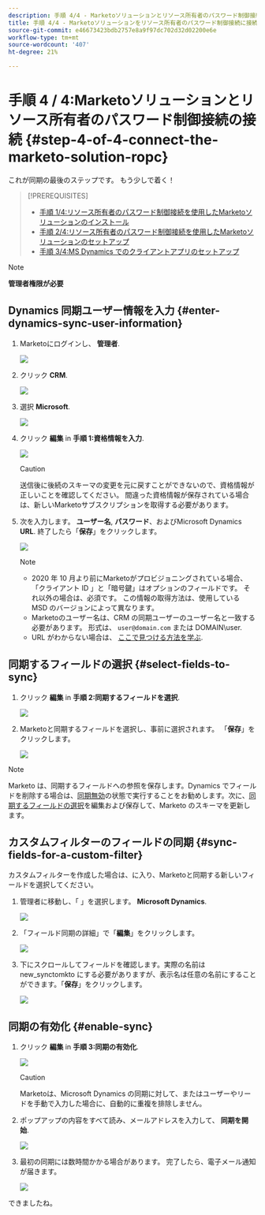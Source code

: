 ```yaml
---
description: 手順 4/4 - Marketoソリューションとリソース所有者のパスワード制御接続を接続する — Marketoドキュメント — 製品ドキュメント
title: 手順 4/4 - Marketoソリューションをリソース所有者のパスワード制御接続に接続する
source-git-commit: e46673423bdb2757e8a9f97dc702d32d02200e6e
workflow-type: tm+mt
source-wordcount: '407'
ht-degree: 21%

---
```


# 手順 4 / 4:Marketoソリューションとリソース所有者のパスワード制御接続の接続 {#step-4-of-4-connect-the-marketo-solution-ropc}

これが同期の最後のステップです。 もう少しで着く！

>[!PREREQUISITES]
>
>* [手順 1/4:リソース所有者のパスワード制御接続を使用したMarketoソリューションのインストール](/help/marketo/product-docs/crm-sync/microsoft-dynamics-sync/sync-setup/microsoft-dynamics-365-with-ropc-connection/step-1-of-4-install.md)
>* [手順 2/4:リソース所有者のパスワード制御接続を使用したMarketoソリューションのセットアップ](/help/marketo/product-docs/crm-sync/microsoft-dynamics-sync/sync-setup/microsoft-dynamics-365-with-ropc-connection/step-2-of-4-set-up.md)
>* [手順 3/4:MS Dynamics でのクライアントアプリのセットアップ](/help/marketo/product-docs/crm-sync/microsoft-dynamics-sync/sync-setup/microsoft-dynamics-365-with-ropc-connection/step-3-of-4-set-up.md)


>[!NOTE]
>
>**管理者権限が必要**

## Dynamics 同期ユーザー情報を入力 {#enter-dynamics-sync-user-information}

1. Marketoにログインし、 **管理者**.

   ![](assets/login-admin.png)

1. クリック **CRM**.

   ![](assets/image2015-3-16-9-3a47-3a34.png)

1. 選択 **Microsoft**.

   ![](assets/image2015-3-16-9-3a50-3a6.png)

1. クリック **編集** in **手順 1:資格情報を入力**.

   ![](assets/image2015-3-16-9-3a48-3a43.png)

   >[!CAUTION]
   >
   >送信後に後続のスキーマの変更を元に戻すことができないので、資格情報が正しいことを確認してください。 間違った資格情報が保存されている場合は、新しいMarketoサブスクリプションを取得する必要があります。

1. 次を入力します。 **ユーザー名**, **パスワード**、およびMicrosoft Dynamics **URL**. 終了したら「**保存**」をクリックします。

   ![](assets/five-1.png)

   >[!NOTE]
   >
   >* 2020 年 10 月より前にMarketoがプロビジョニングされている場合、「クライアント ID 」と「暗号鍵」はオプションのフィールドです。 それ以外の場合は、必須です。 この情報の取得方法は、使用している MSD のバージョンによって異なります。
   >* Marketoのユーザー名は、CRM の同期ユーザーのユーザー名と一致する必要があります。 形式は、 `user@domain.com` または DOMAIN\user.
   >* URL がわからない場合は、 [ここで見つける方法を学ぶ](/help/marketo/product-docs/crm-sync/microsoft-dynamics-sync/sync-setup/view-the-organization-service-url.md).


## 同期するフィールドの選択 {#select-fields-to-sync}

1. クリック **編集** in **手順 2:同期するフィールドを選択**.

   ![](assets/image2015-3-16-9-3a51-3a28.png)

1. Marketoと同期するフィールドを選択し、事前に選択されます。 「**保存**」をクリックします。

   ![](assets/image2016-8-25-15-3a6-3a11.png)

>[!NOTE]
>
>Marketo は、同期するフィールドへの参照を保存します。Dynamics でフィールドを削除する場合は、[同期無効](/help/marketo/product-docs/crm-sync/salesforce-sync/enable-disable-the-salesforce-sync.md)の状態で実行することをお勧めします。次に、[同期するフィールドの選択](/help/marketo/product-docs/crm-sync/microsoft-dynamics-sync/microsoft-dynamics-sync-details/microsoft-dynamics-sync-field-sync/editing-fields-to-sync-before-deleting-them-in-dynamics.md)を編集および保存して、Marketo のスキーマを更新します。

## カスタムフィルターのフィールドの同期 {#sync-fields-for-a-custom-filter}

カスタムフィルターを作成した場合は、に入り、Marketoと同期する新しいフィールドを選択してください。

1. 管理者に移動し、「 」を選択します。 **Microsoft Dynamics**.

   ![](assets/image2015-10-9-9-3a50-3a9.png)

1. 「フィールド同期の詳細」で「**編集**」をクリックします。

   ![](assets/image2015-10-9-9-3a52-3a23.png)

1. 下にスクロールしてフィールドを確認します。実際の名前は new_synctomkto にする必要がありますが、表示名は任意の名前にすることができます。「**保存**」をクリックします。

   ![](assets/image2016-8-25-15-3a7-3a35.png)

## 同期の有効化 {#enable-sync}

1. クリック **編集** in **手順 3:同期の有効化**.

   ![](assets/image2015-3-16-9-3a52-3a2.png)

   >[!CAUTION]
   >
   >Marketoは、Microsoft Dynamics の同期に対して、またはユーザーやリードを手動で入力した場合に、自動的に重複を排除しません。

1. ポップアップの内容をすべて読み、メールアドレスを入力して、 **同期を開始**.

   ![](assets/image2015-3-16-9-3a55-3a10.png)

1. 最初の同期には数時間かかる場合があります。 完了したら、電子メール通知が届きます。

   ![](assets/image2015-3-16-9-3a59-3a51.png)

できましたね。
